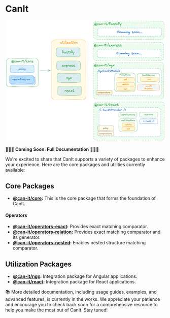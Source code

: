 # CanIt

![Overview](./assets/overview.png)

🚀🚀🚀 **Coming Soon: Full Documentation** 🚀🚀🚀

We're excited to share that CanIt supports a variety of packages to enhance your experience. Here are the core packages and utilities currently available:

## Core Packages
- **[@can-it/core](https://www.npmjs.com/package/@can-it/core):** This is the core package that forms the foundation of CanIt.

#### Operators
- **[@can-it/operators-exact](https://www.npmjs.com/package/@can-it/operators-exact):** Provides exact matching comparator.
- **[@can-it/operators-relation](https://www.npmjs.com/package/@can-it/operators-relation):** Provides exact matching comparator and its generator.
- **[@can-it/operators-nested](https://www.npmjs.com/package/@can-it/operators-nested):** Enables nested structure matching comparator.

## Utilization Packages
- **[@can-it/ngx](https://www.npmjs.com/package/@can-it/ngx):** Integration package for Angular applications.
- **[@can-it/react](https://www.npmjs.com/package/@can-it/react):** Integration package for React applications.

📚 More detailed documentation, including usage guides, examples, and advanced features, is currently in the works. We appreciate your patience and encourage you to check back soon for a comprehensive resource to help you make the most out of CanIt. Stay tuned!
